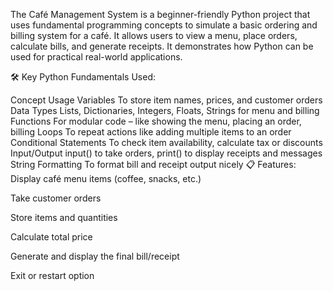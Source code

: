 The Café Management System is a beginner-friendly Python project that uses fundamental programming concepts to simulate a basic ordering and billing system for a café. It allows users to view a menu, place orders, calculate bills, and generate receipts. It demonstrates how Python can be used for practical real-world applications.

🛠️ Key Python Fundamentals Used:

Concept	Usage
Variables	To store item names, prices, and customer orders
Data Types	Lists, Dictionaries, Integers, Floats, Strings for menu and billing
Functions	For modular code – like showing the menu, placing an order, billing
Loops	To repeat actions like adding multiple items to an order
Conditional Statements	To check item availability, calculate tax or discounts
Input/Output	input() to take orders, print() to display receipts and messages
String Formatting	To format bill and receipt output nicely
📋 Features:
Display café menu items (coffee, snacks, etc.)

Take customer orders

Store items and quantities

Calculate total price 

Generate and display the final bill/receipt

Exit or restart option

